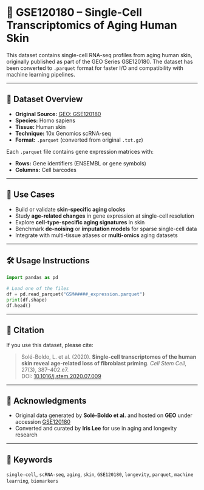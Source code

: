 # 🧬 GSE120180 – Single-Cell Transcriptomics of Aging Human Skin

This dataset contains single-cell RNA-seq profiles from aging human skin, originally published as part of the GEO Series GSE120180. The dataset has been converted to `.parquet` format for faster I/O and compatibility with machine learning pipelines.

---

## 📂 Dataset Overview

- **Original Source:** [GEO: GSE120180](https://www.ncbi.nlm.nih.gov/geo/query/acc.cgi?acc=GSE120180)
- **Species:** Homo sapiens  
- **Tissue:** Human skin  
- **Technique:** 10x Genomics scRNA-seq  
- **Format:** `.parquet` (converted from original `.txt.gz`)

Each `.parquet` file contains gene expression matrices with:
- **Rows:** Gene identifiers (ENSEMBL or gene symbols)
- **Columns:** Cell barcodes

---

## 🔬 Use Cases

- Build or validate **skin-specific aging clocks**
- Study **age-related changes** in gene expression at single-cell resolution
- Explore **cell-type-specific aging signatures** in skin
- Benchmark **de-noising** or **imputation models** for sparse single-cell data
- Integrate with multi-tissue atlases or **multi-omics** aging datasets

---

## 🛠️ Usage Instructions

```python
import pandas as pd

# Load one of the files
df = pd.read_parquet("GSM#####_expression.parquet")
print(df.shape)
df.head()
```

---

## 📑 Citation

If you use this dataset, please cite:

> Solé-Boldo, L. et al. (2020). **Single-cell transcriptomes of the human skin reveal age-related loss of fibroblast priming**. *Cell Stem Cell*, 27(3), 387–402.e7.  
> DOI: [10.1016/j.stem.2020.07.009](https://doi.org/10.1016/j.stem.2020.07.009)

---

## 🙏 Acknowledgments

- Original data generated by **Solé-Boldo et al.** and hosted on **GEO** under accession [GSE120180](https://www.ncbi.nlm.nih.gov/geo/query/acc.cgi?acc=GSE120180)
- Converted and curated by **Iris Lee** for use in aging and longevity research

---

## 🧠 Keywords

`single-cell`, `scRNA-seq`, `aging`, `skin`, `GSE120180`, `longevity`, `parquet`, `machine learning`, `biomarkers`

